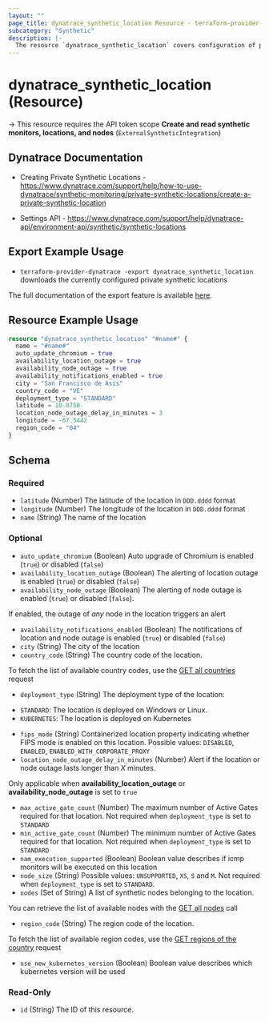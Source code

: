 ```yaml
---
layout: ""
page_title: dynatrace_synthetic_location Resource - terraform-provider-dynatrace"
subcategory: "Synthetic"
description: |-
  The resource `dynatrace_synthetic_location` covers configuration of private synthetic locations
---
```


# dynatrace_synthetic_location (Resource)

-> This resource requires the API token scope **Create and read synthetic monitors, locations, and nodes** (`ExternalSyntheticIntegration`)

## Dynatrace Documentation

- Creating Private Synthetic Locations - https://www.dynatrace.com/support/help/how-to-use-dynatrace/synthetic-monitoring/private-synthetic-locations/create-a-private-synthetic-location

- Settings API - https://www.dynatrace.com/support/help/dynatrace-api/environment-api/synthetic/synthetic-locations

## Export Example Usage

- `terraform-provider-dynatrace -export dynatrace_synthetic_location` downloads the currently configured private synthetic locations

The full documentation of the export feature is available [here](https://dt-url.net/h203qmc).

## Resource Example Usage

```terraform
resource "dynatrace_synthetic_location" "#name#" {
  name = "#name#" 
  auto_update_chromium = true 
  availability_location_outage = true 
  availability_node_outage = true 
  availability_notifications_enabled = true 
  city = "San Francisco de Asis" 
  country_code = "VE" 
  deployment_type = "STANDARD" 
  latitude = 10.0758 
  location_node_outage_delay_in_minutes = 3 
  longitude = -67.5442 
  region_code = "04" 
}
```

<!-- schema generated by tfplugindocs -->
## Schema

### Required

- `latitude` (Number) The latitude of the location in `DDD.dddd` format
- `longitude` (Number) The longitude of the location in `DDD.dddd` format
- `name` (String) The name of the location

### Optional

- `auto_update_chromium` (Boolean) Auto upgrade of Chromium is enabled (`true`) or disabled (`false`)
- `availability_location_outage` (Boolean) The alerting of location outage is enabled (`true`) or disabled (`false`)
- `availability_node_outage` (Boolean) The alerting of node outage is enabled (`true`) or disabled (`false`). 

 If enabled, the outage of *any* node in the location triggers an alert
- `availability_notifications_enabled` (Boolean) The notifications of location and node outage is enabled (`true`) or disabled (`false`)
- `city` (String) The city of the location
- `country_code` (String) The country code of the location. 

 To fetch the list of available country codes, use the [GET all countries](https://dt-url.net/37030go) request
- `deployment_type` (String) The deployment type of the location: 

* `STANDARD`: The location is deployed on Windows or Linux.
* `KUBERNETES`: The location is deployed on Kubernetes
- `fips_mode` (String) Containerized location property indicating whether FIPS mode is enabled on this location. Possible values: `DISABLED`, `ENABLED`, `ENABLED_WITH_CORPORATE_PROXY`
- `location_node_outage_delay_in_minutes` (Number) Alert if the location or node outage lasts longer than *X* minutes. 

 Only applicable when **availability_location_outage** or **availability_node_outage** is set to `true`
- `max_active_gate_count` (Number) The maximum number of Active Gates required for that location. Not required when `deployment_type` is set to `STANDARD`
- `min_active_gate_count` (Number) The minimum number of Active Gates required for that location. Not required when `deployment_type` is set to `STANDARD`
- `nam_execution_supported` (Boolean) Boolean value describes if icmp monitors will be executed on this location
- `node_size` (String) Possible values: `UNSUPPORTED`, `XS`, `S` and `M`. Not required when `deployment_type` is set to `STANDARD`.
- `nodes` (Set of String) A list of synthetic nodes belonging to the location. 

 You can retrieve the list of available nodes with the [GET all nodes](https://dt-url.net/miy3rpl) call
- `region_code` (String) The region code of the location. 

 To fetch the list of available region codes, use the [GET regions of the country](https://dt-url.net/az230x0) request
- `use_new_kubernetes_version` (Boolean) Boolean value describes which kubernetes version will be used

### Read-Only

- `id` (String) The ID of this resource.
 
